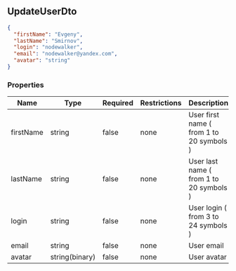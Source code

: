 <h2 id="tocS_UpdateUserDto">UpdateUserDto</h2>

<!-- backwards compatibility -->
<a id="schemaupdateuserdto"></a>
<a id="schema_UpdateUserDto"></a>
<a id="tocSupdateuserdto"></a>
<a id="tocsupdateuserdto"></a>

```json
{
  "firstName": "Evgeny",
  "lastName": "Smirnov",
  "login": "nodewalker",
  "email": "nodewalker@yandex.com",
  "avatar": "string"
}

```

### Properties

|Name|Type|Required|Restrictions|Description|
|---|---|---|---|---|
|firstName|string|false|none|User first name ( from 1 to 20 symbols )|
|lastName|string|false|none|User last name ( from 1 to 20 symbols )|
|login|string|false|none|User login ( from 3 to 24 symbols )|
|email|string|false|none|User email|
|avatar|string(binary)|false|none|User avatar|

